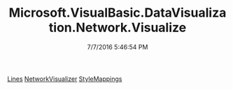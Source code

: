 ﻿---
title: Microsoft.VisualBasic.DataVisualization.Network.Visualize
date: 7/7/2016 5:46:54 PM
---

[Lines](T-Microsoft.VisualBasic.DataVisualization.Network.Visualize.Lines.html)
[NetworkVisualizer](T-Microsoft.VisualBasic.DataVisualization.Network.Visualize.NetworkVisualizer.html)
[StyleMappings](T-Microsoft.VisualBasic.DataVisualization.Network.Visualize.StyleMappings.html)
